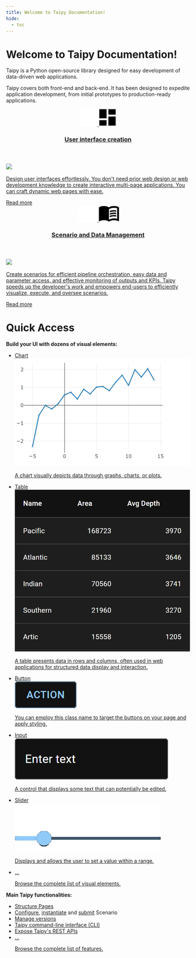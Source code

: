 ```yaml
---
title: Welcome to Taipy Documentation!
hide:
  - toc
---
```


# Welcome to Taipy Documentation!

Taipy is a Python open-source library designed for easy development of data-driven web applications.

Taipy covers both front-end and back-end. It has been designed to expedite application development,
from initial prototypes to production-ready applications.

<div class="tp-row tp-row--gutter-sm">
  <div class="tp-col-12 tp-col-md-6 d-flex">
    <a class="tp-content-card" href="tutorials/fundamentals/1_understanding_gui/">
      <header class="tp-content-card-header">
        <img class="tp-content-card-icon icon-light" src="images/icons/dashboard-w.svg">
        <img class="tp-content-card-icon icon-dark" src="images/icons/dashboard.svg">
        <h3>User interface creation</h3>
      </header>
      <img src="images/gui_creation.gif">
      <p>
        Design user interfaces effortlessly. You don't need prior web design or web
        development knowledge to create interactive multi-page applications. You can craft dynamic
        web pages with ease.
      </p>
      <span class="tp-content-card-readmore">Read more</span>
    </a>
  </div>
  <div class="tp-col-12 tp-col-md-6 d-flex">
    <a class="tp-content-card" href="tutorials/fundamentals/2_scenario_management_overview/">
      <header class="tp-content-card-header">
        <img class="tp-content-card-icon icon-light" src="images/icons/menu_book-w.svg">
        <img class="tp-content-card-icon icon-dark" src="images/icons/menu_book.svg">
        <h3>Scenario and Data Management</h3>
      </header>
      <img src="images/scenario_and_data_mgt.gif">
      <p>
        Create scenarios for efficient pipeline orchestration, easy data and parameter access, and
        effective monitoring of outputs and KPIs. Taipy speeds up the developer's work and
        empowers end-users to efficiently visualize, execute, and oversee scenarios.
      </p>
      <span class="tp-content-card-readmore">Read more</span>
    </a>
  </div>
</div>

# Quick Access

**Build your UI with dozens of visual elements:**

<ul class="tp-pills-list">
  <li>
    <a class="tp-pill" href="manuals/userman/gui/viselements/standard-and-blocks/chart/">
      <span>Chart</span>
      <div class="tp-tooltip">
        <img src="manuals/userman/gui/viselements/standard-and-blocks/chart-d.png"/>
        <p>A chart visually depicts data through graphs, charts, or plots.</p>
      </div>
    </a>
  </li>
  <li>
    <a class="tp-pill" href="manuals/userman/gui/viselements/standard-and-blocks/table/">
      <span>Table</span>
      <div class="tp-tooltip">
        <img src="manuals/userman/gui/viselements/standard-and-blocks/table-d.png"/>
        <p>
          A table presents data in rows and columns, often used in web applications for structured
          data display and interaction.
        </p>
      </div>
    </a>
  </li>
  <li>
    <a class="tp-pill" href="manuals/userman/gui/viselements/standard-and-blocks/button/">
      <span>Button</span>
      <div class="tp-tooltip">
        <img src="manuals/userman/gui/viselements/standard-and-blocks/button-d.png" alt="">
        <p>You can employ this class name to target the buttons on your page and apply styling.</p>
      </div>
    </a>
  </li>
  <li>
    <a class="tp-pill" href="manuals/userman/gui/viselements/standard-and-blocks/input/">
      <span>Input</span>
      <div class="tp-tooltip">
        <img src="manuals/userman/gui/viselements/standard-and-blocks/input-d.png"/>
        <p>A control that displays some text that can potentially be edited.</p>
      </div>
    </a>
  </li>
  <li>
    <a class="tp-pill" href="manuals/userman/gui/viselements/standard-and-blocks/slider/">
      <span>Slider</span>
      <div class="tp-tooltip">
        <img src="manuals/userman/gui/viselements/standard-and-blocks/slider-d.png"/>
        <p>Displays and allows the user to set a value within a range.</p>
      </div>
    </a>
  </li>
  <li>
    <a class="tp-pill" href="manuals/userman/gui/viselements/standard-and-blocks/controls/">
      <span>…</span>
      <div class="tp-tooltip">
        <p>Browse the complete list of visual elements.</p>
      </div>
    </a>
  </li>
</ul>

**Main Taipy functionalities:**

<ul class="tp-pills-list">
  <li>
    <a class="tp-pill" href="manuals/userman/gui/viselements/standard-and-blocks/blocks/">
      <span>Structure Pages</span>
    </a>
  </li>
    <li>
      <div class="tp-pill">
        <a href="manuals/userman/sdm/scenario/#scenario-configuration">Configure</a>,
        <a href="manuals/userman/sdm/scenario/#scenario-creation">instantiate</a> and
        <a href="manuals/userman/sdm/scenario/#scenario-submission">submit</a> Scenario
      </div>
    </li>
  <li>
    <a class="tp-pill" href="manuals/userman/versioning/">
      <span>Manage versions</span>
    </a>
  </li>
  <li>
    <a class="tp-pill" href="manuals/cli/">
      <span>Taipy command-line interface (CLI)</span>
    </a>
  </li>
  <li>
    <a class="tp-pill" href="manuals/userman/rest/">
      <span>Expose Taipy's REST APIs</span>
    </a>
  </li>
    <li>
    <a class="tp-pill" href="manuals/userman/">
      <span>…</span>
      <div class="tp-tooltip">
        <p>Browse the complete list of features.</p>
      </div>
    </a>
  </li>
</ul>
